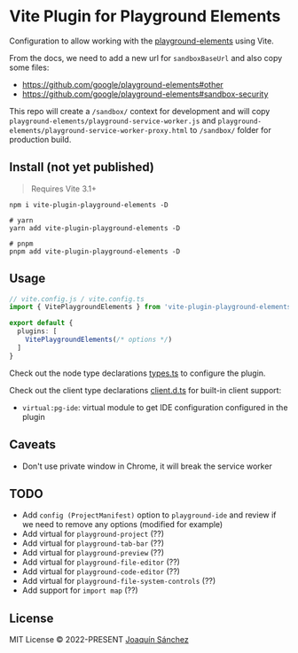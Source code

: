 # Vite Plugin for Playground Elements

Configuration to allow working with the [playground-elements](https://github.com/google/playground-elements) using Vite.

From the docs, we need to add a new url for `sandboxBaseUrl` and also copy some files:
- https://github.com/google/playground-elements#other
- https://github.com/google/playground-elements#sandbox-security

This repo will create a `/sandbox/` context for development and will copy `playground-elements/playground-service-worker.js` and `playground-elements/playground-service-worker-proxy.html` to `/sandbox/` folder for production build.

## Install (not yet published)

> Requires Vite 3.1+

```shell
npm i vite-plugin-playground-elements -D

# yarn
yarn add vite-plugin-playground-elements -D

# pnpm
pnpm add vite-plugin-playground-elements -D
```

## Usage

```ts
// vite.config.js / vite.config.ts
import { VitePlaygroundElements } from 'vite-plugin-playground-elements'

export default {
  plugins: [
    VitePlaygroundElements(/* options */)
  ]
}
```

Check out the node type declarations [types.ts](./src/types.ts) to configure the plugin.

Check out the client type declarations [client.d.ts](./client.d.ts) for built-in client support:
- `virtual:pg-ide`: virtual module to get IDE configuration configured in the plugin

## Caveats

- Don't use private window in Chrome, it will break the service worker

## TODO

- Add `config (ProjectManifest)` option to `playground-ide` and review if we need to remove any options (modified for example)
- Add virtual for `playground-project` (??)
- Add virtual for `playground-tab-bar` (??)
- Add virtual for `playground-preview` (??)
- Add virtual for `playground-file-editor` (??)
- Add virtual for `playground-code-editor` (??)
- Add virtual for `playground-file-system-controls` (??)
- Add support for `import map` (??)

## License

MIT License © 2022-PRESENT [Joaquín Sánchez](https://github.com/userquin)
